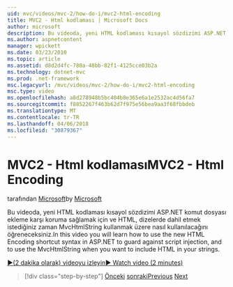```yaml
---
uid: mvc/videos/mvc-2/how-do-i/mvc2-html-encoding
title: MVC2 - Html kodlaması | Microsoft Docs
author: microsoft
description: Bu videoda, yeni HTML kodlaması kısayol sözdizimi ASP.NET komut dosyası ekleme karşı koruma sağlamak için ve MvcHtmlString kullanmak için nasıl kullanılacağını öğreneceksiniz zaman...
ms.author: aspnetcontent
manager: wpickett
ms.date: 03/23/2010
ms.topic: article
ms.assetid: d8d2d4fc-780a-48bb-82f1-4125cce03b2a
ms.technology: dotnet-mvc
ms.prod: .net-framework
msc.legacyurl: /mvc/videos/mvc-2/how-do-i/mvc2-html-encoding
msc.type: video
ms.openlocfilehash: a8d278948b5bc404b8e365e6a1e2532ac4d56fa7
ms.sourcegitcommit: f8852267f463b62d7f975e56bea9aa3f68fbbdeb
ms.translationtype: MT
ms.contentlocale: tr-TR
ms.lasthandoff: 04/06/2018
ms.locfileid: "30879367"
---
```

<a name="mvc2---html-encoding"></a><span data-ttu-id="a24c3-103">MVC2 - Html kodlaması</span><span class="sxs-lookup"><span data-stu-id="a24c3-103">MVC2 - Html Encoding</span></span>
====================
<span data-ttu-id="a24c3-104">tarafından [Microsoft](https://github.com/microsoft)</span><span class="sxs-lookup"><span data-stu-id="a24c3-104">by [Microsoft](https://github.com/microsoft)</span></span>

<span data-ttu-id="a24c3-105">Bu videoda, yeni HTML kodlaması kısayol sözdizimi ASP.NET komut dosyası ekleme karşı koruma sağlamak için ve HTML, dizelerde dahil etmek istediğiniz zaman MvcHtmlString kullanmak üzere nasıl kullanılacağını öğreneceksiniz.</span><span class="sxs-lookup"><span data-stu-id="a24c3-105">In this video you will learn how to use the new HTML Encoding shortcut syntax in ASP.NET to guard against script injection, and to use the MvcHtmlString when you want to include HTML in your strings.</span></span>

[<span data-ttu-id="a24c3-106">&#9654;(2 dakika olarak) videoyu izleyin</span><span class="sxs-lookup"><span data-stu-id="a24c3-106">&#9654; Watch video (2 minutes)</span></span>](https://channel9.msdn.com/Blogs/ASP-NET-Site-Videos/mvc2-html-encoding)

> [!div class="step-by-step"]
> <span data-ttu-id="a24c3-107">[Önceki](how-do-i-use-httpverbs-attributes-in-an-mvc-application.md)
> [sonraki](mvc2-stronglytyped-helpers.md)</span><span class="sxs-lookup"><span data-stu-id="a24c3-107">[Previous](how-do-i-use-httpverbs-attributes-in-an-mvc-application.md)
[Next](mvc2-stronglytyped-helpers.md)</span></span>
